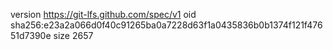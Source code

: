 version https://git-lfs.github.com/spec/v1
oid sha256:e23a2a066d0f40c91265ba0a7228d63f1a0435836b0b1374f121f47651d7390e
size 2657
